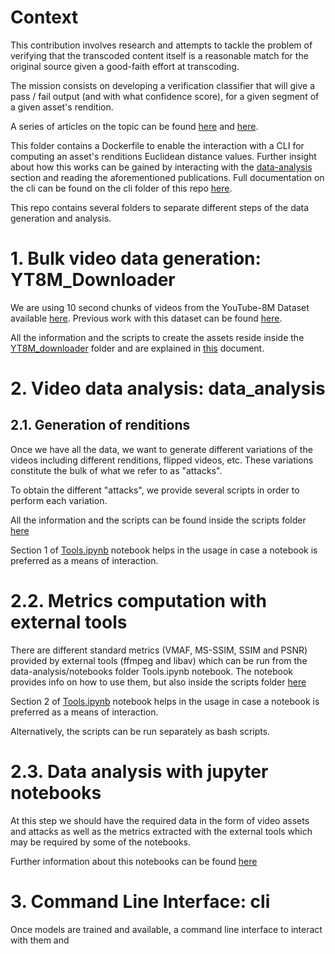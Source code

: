# Context

This contribution involves research and attempts to tackle the problem of verifying that the transcoded content itself is a reasonable match for the original source given a good-faith effort at transcoding.

The mission consists on developing a verification classifier that will give a pass / fail output (and with what confidence score), for a given segment of a given asset's rendition.

A series of articles on the topic can be found [here](https://medium.com/@epiclabs.io/assessing-metrics-for-video-quality-verification-in-livepeers-ecosystem-f66f724b2aea) and [here](https://medium.com/@epiclabs.io/assessing-metrics-for-video-quality-verification-in-livepeers-ecosystem-ii-6827d093a380).

This folder contains a Dockerfile to enable the interaction with a CLI for computing an asset's renditions Euclidean distance values.
Further insight about how this works can be gained by interacting with the [data-analysis](https://github.com/livepeer/verification-classifier/tree/documentation_enhacements/data-analysis) section and reading the aforementioned publications. 
Full documentation on the cli can be found on the cli folder of this repo [here](cli/README.md).

This repo contains several folders to separate different steps of the data generation and analysis.

# 1. Bulk video data generation: YT8M_Downloader

We are using 10 second chunks of videos from the YouTube-8M Dataset available [here](https://research.google.com/youtube8m/).
Previous work with this dataset can be found [here](https://github.com/epiclabs-io/YT8M).

All the information and the scripts to create the assets reside inside the [YT8M_downloader](YTM8_downloader) folder and are explained in [this](YT8M_downloader/README.md) document.

# 2. Video data analysis: data_analysis

## 2.1. Generation of renditions
Once we have all the data, we want to generate different variations of the videos including different renditions, flipped videos, etc. These variations constitute the bulk of what we refer to as "attacks".

To obtain the different "attacks", we provide several scripts in order to perform each variation.

All the information and the scripts can be found inside the scripts folder [here](scripts/README.md)

Section 1 of [Tools.ipynb](https://github.com/livepeer/verification-classifier/blob/documentation_enhacements/data-analysis/notebooks/Tools.ipynb) notebook helps in the usage in case a notebook is preferred as a means of interaction.


# 2.2. Metrics computation with external tools

There are different standard metrics (VMAF, MS-SSIM, SSIM and PSNR) provided by external tools (ffmpeg and libav) which can be run from the data-analysis/notebooks folder Tools.ipynb notebook. The notebook provides info on how to use them, but also inside the scripts folder [here](/scripts/README.md)

Section 2 of [Tools.ipynb](https://github.com/livepeer/verification-classifier/blob/documentation_enhacements/data-analysis/notebooks/Tools.ipynb) notebook helps in the usage in case a notebook is preferred as a means of interaction.

Alternatively, the scripts can be run separately as bash scripts.

# 2.3. Data analysis with jupyter notebooks

At this step we should have the required data in the form of video assets and attacks as well as the metrics extracted with the external tools which may be required by some of the notebooks.

Further information about this notebooks can be found [here](data-analysis/README.md)

# 3. Command Line Interface: cli

Once models are trained and available, a command line interface to interact with them and
